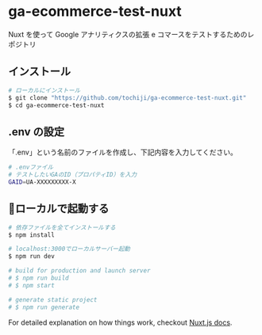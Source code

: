 # ga-ecommerce-test-nuxt

Nuxt を使って Google アナリティクスの拡張 e コマースをテストするためのレポジトリ

## インストール

```bash
# ローカルにインストール
$ git clone "https://github.com/tochiji/ga-ecommerce-test-nuxt.git"
$ cd ga-ecommerce-test-nuxt
```


## .env の設定

「.env」という名前のファイルを作成し、下記内容を入力してください。

```bash
# .envファイル
# テストしたいGAのID（プロパティID）を入力
GAID=UA-XXXXXXXXX-X
```

## ローカルで起動する

```bash
# 依存ファイルを全てインストールする
$ npm install

# localhost:3000でローカルサーバー起動
$ npm run dev

# build for production and launch server
# $ npm run build
# $ npm start

# generate static project
# $ npm run generate
```
For detailed explanation on how things work, checkout [Nuxt.js docs](https://nuxtjs.org).